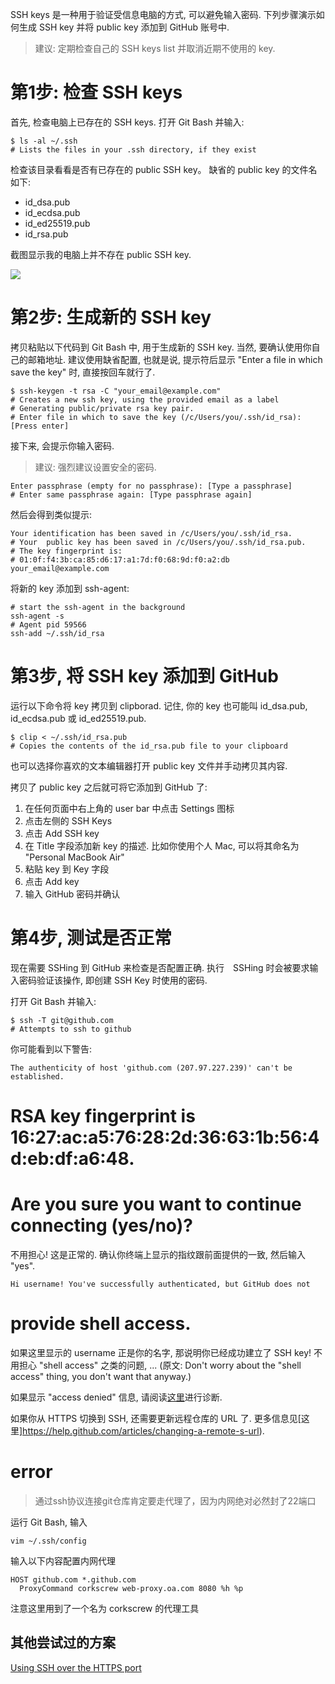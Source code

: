 [category]: git
[keywords]: git,github,ssh
[source]: https://help.github.com/articles/generating-ssh-keys/

SSH keys 是一种用于验证受信息电脑的方式, 可以避免输入密码. 下列步骤演示如何生成 SSH key 并将 public key 添加到 GitHub 账号中.

> 建议: 定期检查自己的 SSH keys list 并取消近期不使用的 key.

# 第1步: 检查 SSH keys
首先, 检查电脑上已存在的 SSH keys. 打开 Git Bash 并输入:

	$ ls -al ~/.ssh
	# Lists the files in your .ssh directory, if they exist

检查该目录看看是否有已存在的 public SSH key。 缺省的 public key 的文件名如下:
+ id_dsa.pub
+ id_ecdsa.pub
+ id_ed25519.pub
+ id_rsa.pub

截图显示我的电脑上并不存在 public SSH key.

![](../assets/)

# 第2步: 生成新的 SSH key
拷贝粘贴以下代码到 Git Bash 中, 用于生成新的 SSH key. 当然, 要确认使用你自己的邮箱地址. 建议使用缺省配置, 也就是说, 提示符后显示 "Enter a file in which save the key" 时, 直接按回车就行了.

	$ ssh-keygen -t rsa -C "your_email@example.com"
	# Creates a new ssh key, using the provided email as a label
	# Generating public/private rsa key pair.
	# Enter file in which to save the key (/c/Users/you/.ssh/id_rsa): [Press enter]

接下来, 会提示你输入密码.

> 建议: 强烈建议设置安全的密码.

	Enter passphrase (empty for no passphrase): [Type a passphrase]
	# Enter same passphrase again: [Type passphrase again]

然后会得到类似提示:

	Your identification has been saved in /c/Users/you/.ssh/id_rsa.
	# Your 	public key has been saved in /c/Users/you/.ssh/id_rsa.pub.
	# The key fingerprint is:
	# 01:0f:f4:3b:ca:85:d6:17:a1:7d:f0:68:9d:f0:a2:db your_email@example.com

将新的 key 添加到 ssh-agent:

	# start the ssh-agent in the background
	ssh-agent -s
	# Agent pid 59566
	ssh-add ~/.ssh/id_rsa

# 第3步, 将 SSH key 添加到 GitHub
运行以下命令将 key 拷贝到 clipborad. 记住, 你的 key 也可能叫 id_dsa.pub, id_ecdsa.pub 或 id_ed25519.pub.

	$ clip < ~/.ssh/id_rsa.pub
	# Copies the contents of the id_rsa.pub file to your clipboard

也可以选择你喜欢的文本编辑器打开 public key 文件并手动拷贝其内容.

拷贝了 public key 之后就可将它添加到 GitHub 了:

1. 在任何页面中右上角的 user bar 中点击 Settings 图标
2. 点击左侧的 SSH Keys
3. 点击 Add SSH key
4. 在 Title 字段添加新 key 的描述. 比如你使用个人 Mac, 可以将其命名为 "Personal MacBook Air"
5. 粘贴 key 到 Key 字段
6. 点击 Add key
7. 输入 GitHub 密码并确认

# 第4步, 测试是否正常
现在需要 SSHing 到 GitHub 来检查是否配置正确. 执行　SSHing 时会被要求输入密码验证该操作, 即创建 SSH Key 时使用的密码.

打开 Git Bash 并输入:

	$ ssh -T git@github.com
	# Attempts to ssh to github

你可能看到以下警告:

	The authenticity of host 'github.com (207.97.227.239)' can't be established.
# RSA key fingerprint is 16:27:ac:a5:76:28:2d:36:63:1b:56:4d:eb:df:a6:48.
# Are you sure you want to continue connecting (yes/no)?

不用担心! 这是正常的. 确认你终端上显示的指纹跟前面提供的一致, 然后输入 "yes".

	Hi username! You've successfully authenticated, but GitHub does not
# provide shell access.

如果这里显示的 username 正是你的名字, 那说明你已经成功建立了 SSH key! 不用担心 "shell access" 之类的问题, ... (原文: Don't worry about the "shell access" thing, you don't want that anyway.)

如果显示 "access denied" 信息, 请阅读[这里](https://help.github.com/articles/error-permission-denied-publickey)进行诊断.

如果你从 HTTPS 切换到 SSH, 还需要更新远程仓库的 URL 了. 更多信息见[这里]https://help.github.com/articles/changing-a-remote-s-url).

# error


> 通过ssh协议连接git仓库肯定要走代理了，因为内网绝对必然封了22端口


运行 Git Bash, 输入

	vim ~/.ssh/config

输入以下内容配置内网代理

	HOST github.com *.github.com
	  ProxyCommand corkscrew web-proxy.oa.com 8080 %h %p

注意这里用到了一个名为 corkscrew 的代理工具

## 其他尝试过的方案

[Using SSH over the HTTPS port](https://help.github.com/articles/using-ssh-over-the-https-port/)


[Bad file number]: https://help.github.com/articles/error-bad-file-number/
[Could not open a connection to your authentication agent]: http://stackoverflow.com/questions/17846529/could-not-open-a-connection-to-your-authentication-agent
[fix error 2]: http://km.oa.com/group/15681/articles/show/81034?kmref=search
[fix error 3]: http://km.oa.com/articles/show/104599?kmref=search
